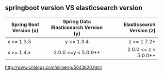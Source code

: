 
## springboot version VS elasticsearch version

| Spring Boot Version (x) | Spring Data Elasticsearch Version (y) | Elasticsearch Version (z) |
| ----------- |:-----------------:|--------:|
| x <= 1.3.5 | y <= 1.3.4 | z <= 1.7.2* |
| x >= 1.4.x | 2.0.0 <=y < 5.0.0** |	2.0.0 <= z < 5.0.0** |

http://www.cnblogs.com/slimer/p/5643820.html